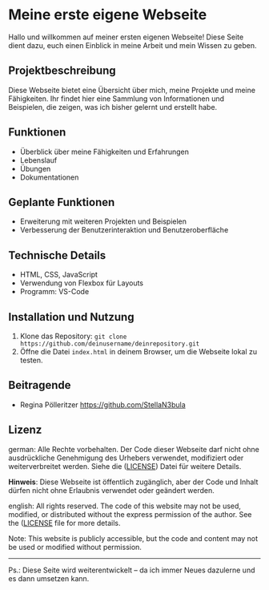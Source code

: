 # Meine erste eigene Webseite

Hallo und willkommen auf meiner ersten eigenen Webseite! Diese Seite dient dazu, euch einen Einblick in meine Arbeit und mein Wissen zu geben.

## Projektbeschreibung
Diese Webseite bietet eine Übersicht über mich, meine Projekte und meine Fähigkeiten. Ihr findet hier eine Sammlung von Informationen und Beispielen, die zeigen, was ich bisher gelernt und erstellt habe.

## Funktionen
- Überblick über meine Fähigkeiten und Erfahrungen
- Lebenslauf
- Übungen
- Dokumentationen

## Geplante Funktionen
- Erweiterung mit weiteren Projekten und Beispielen
- Verbesserung der Benutzerinteraktion und Benutzeroberfläche

## Technische Details
- HTML, CSS, JavaScript
- Verwendung von Flexbox für Layouts
- Programm: VS-Code

## Installation und Nutzung
1. Klone das Repository: `git clone https://github.com/deinusername/deinrepository.git`
2. Öffne die Datei `index.html` in deinem Browser, um die Webseite lokal zu testen.

## Beitragende
- Regina Pölleritzer https://github.com/StellaN3bula

## Lizenz
german:
Alle Rechte vorbehalten. Der Code dieser Webseite darf nicht ohne ausdrückliche Genehmigung des Urhebers verwendet, modifiziert oder weiterverbreitet werden.
Siehe die ([LICENSE](https://github.com/StellaN3bula/myWebsite/blob/main/LICENSE.txt)) Datei für weitere Details.

**Hinweis**: Diese Webseite ist öffentlich zugänglich, aber der Code und Inhalt dürfen nicht ohne Erlaubnis verwendet oder geändert werden.


english:
All rights reserved. The code of this website may not be used, modified, or distributed without the express permission of the author. See the ([LICENSE](https://github.com/StellaN3bula/myWebsite/blob/main/LICENSE.txt) file for more details.

Note: This website is publicly accessible, but the code and content may not be used or modified without permission.



---

Ps.: Diese Seite wird weiterentwickelt – da ich immer Neues dazulerne und es dann umsetzen kann.
